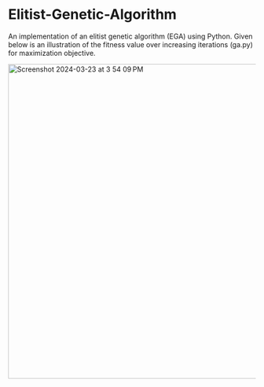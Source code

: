 # Elitist-Genetic-Algorithm
An implementation of an elitist genetic algorithm (EGA) using Python. 
Given below is an illustration of the fitness value over increasing iterations (ga.py) for maximization objective.

<img width="640" alt="Screenshot 2024-03-23 at 3 54 09 PM" src="https://github.com/marlomb/Elitist-Genetic-Algorithm/assets/23626150/1a5385f3-df1c-4c4a-89bd-e7ec26cd91a0">
